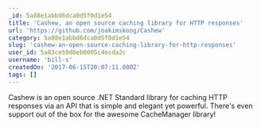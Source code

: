 ```yaml
---
_id: 5a88e1abbd6dca0d5f0d1e54
title: 'Cashew, an open source caching library for HTTP responses'
url: 'https://github.com/joakimskoog/Cashew'
category: 5a88e1abbd6dca0d5f0d1e54
slug: 'cashew-an-open-source-caching-library-for-http-responses'
user_id: 5a83ce59d6eb0005c4ecda2c
username: 'bill-s'
createdOn: '2017-06-15T20:07:11.000Z'
tags: []
---
```


Cashew is an open source .NET Standard library for caching HTTP responses via an API that is simple and elegant yet powerful. There's even support out of the box for the awesome CacheManager library!
